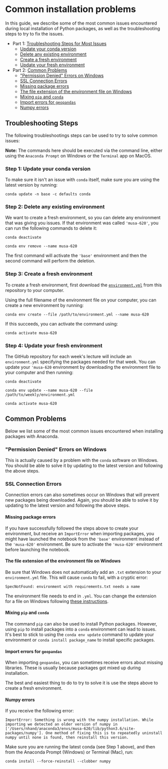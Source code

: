 # Common installation problems

In this guide, we describe some of the most common issues encountered during local installation of Python packages, as well as the troubleshooting steps to
try to fix the issues.

- Part 1: [Troubleshooting Steps for Most Issues](#troubleshooting-steps)
  - [Update your conda version](#step-1-update-your-conda-version)
  - [Delete any existing environment](#step-2-delete-any-existing-environment)
  - [Create a fresh environment](#step-3-create-a-fresh-environment)
  - [Update your fresh environment](#step-4-update-your-fresh-environment)
- Part 2: [Common Problems](#common-problems)
  - ["Permission Denied" Errors on Windows](#permission-denied-errors-on-windows)
  - [SSL Connection Errors](#ssl-connection-errors)
  - [Missing package errors](#missing-package-errors)
  - [The file extension of the environment file on Windows](#the-file-extension-of-the-environment-file-on-Windows)
  - [Mixing `pip` and `conda`](#mixing-pip-and-conda)
  - [Import errors for `geopandas`](#import-errors-for-geopandas)
  - [Numpy errors](#numpy-errors)

## Troubleshooting Steps

The following troubleshootings steps can be used to try to solve common issues:

**Note:** The commands here should be executed via the command line, either using the `Anaconda Prompt` on Windows or the `Terminal` app on MacOS.

### Step 1: Update your conda version

To make sure it isn't an issue with `conda` itself, make sure you are using the latest version by running:

```
conda update -n base -c defaults conda
```

### Step 2: Delete any existing environment

We want to create a fresh environment, so you can delete any environment that was giving you issues. If that environment was called `'musa-620'`, you can run the following commands to delete it:

```
conda deactivate
```

```
conda env remove --name musa-620
```

The first command will activate the `'base'` environment and then the second command will perform the deletion.

### Step 3: Create a fresh environment

To create a fresh environment, first download the [`environment.yml`](../environment.yml)
from this repository to your computer.

Using the full filename of the environment file on your computer, you can create a new environment by running:

```
conda env create --file /path/to/environment.yml --name musa-620
```

If this succeeds, you can activate the command using:

```
conda activate musa-620
```

### Step 4: Update your fresh environment

The GitHub repository for each week's lecture will include an `environment.yml` specifying the packages needed for that week. You can update your `'musa-620` environment by downloading the environment file to your computer and then running:

```
conda deactivate
```

```
conda env update --name musa-620 --file /path/to/weekly/environment.yml
```

```
conda activate musa-620
```

## Common Problems

Below we list some of the most common issues encountered when installing packages with Anaconda.

### "Permission Denied" Errors on Windows

This is actually caused by a problem with the `conda` software on Windows. You should be able to solve it by updating to the latest version and following the above steps.

### SSL Connection Errors

Connection errors can also sometimes occur on Windows that will prevent new packages being downloaded. Again, you should be able to solve it by updating to the latest version and following the above steps.

#### Missing package errors

If you have successfully followed the steps above to create your environment, but receive an `ImportError` when importing packages, you might have launched the notebook from the `'base'` environment instead of the `'musa-620'` environment. Be sure to activate the `'musa-620'` environment before launching the notebook.

#### The file extension of the environment file on Windows

Be sure that Windows does not automatically add an `.txt` extension to your `environment.yml` file. This will cause `conda` to fail, with a cryptic error:

```
SpecNotFound: environment with requirements.txt needs a name
```

The environment file needs to end in `.yml`. You can change the extension for a file on Windows following [these instructions](https://www.mediacollege.com/microsoft/windows/extension-change.html).

#### Mixing `pip` and `conda`

The command `pip` can also be used to install Python packages. However, using `pip` to install packages into a `conda` environment can lead to issues. It's best to stick to using the `conda env update` command to update your environment or `conda install package_name` to install specific packages.

#### Import errors for `geopandas`

When importing `geopandas`, you can sometimes receive errors about missing libraries. These is usually because packages got mixed up during installation.

The best and easiest thing to do to try to solve it is use the steps above to create a fresh environment.

#### Numpy errors

If you receive the following error:

```
ImportError: Something is wrong with the numpy installation. While importing we detected an older version of numpy in ['/Users/nhand/anaconda3/envs/musa-620/lib/python3.6/site-packages/numpy']. One method of fixing this is to repeatedly uninstall numpy until none is found, then reinstall this version.
```

Make sure you are running the latest conda (see Step 1 above), and then from the Anaconda Prompt (Windows) or Terminal (Mac), run:

```
conda install --force-reinstall --clobber numpy
```
